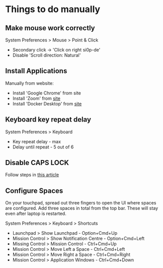 # Things to do manually
## Make mouse work correctly
System Preferences > Mouse > Point & Click  
 * Secondary click -> 'Click on right si0p-de'  
 * Disable 'Scroll direction: Natural'  

## Install Applications
Manually from website:
 * Install 'Google Chrome' from site
 * Install 'Zoom' from [site](https://zoom.us/download)  
 * Install 'Docker Desktop' from [site](https://docs.docker.com/desktop/mac/install/)

## Keyboard key repeat delay
System Preferences > Keyboard
 * Key repeat delay - max
 * Delay until repeat - 5 out of 6

## Disable CAPS LOCK
Follow steps in [this article](https://www.howtogeek.com/howto/38828/how-to-disable-caps-lock-on-mac-os-x/)

## Configure Spaces
On your touchpad, spread out three fingers to open the UI where spaces are configured.
Add three spaces in total from the top bar. These will stay even after laptop is restarted.

System Preferences > Keyboard > Shortcuts
 * Launchpad > Show Launchpad - Option+Cmd+Up 
 * Mission Control > Show Notification Centre - Option+Cmd+Left
 * Missing Control > Mission Control - Ctrl+Cmd+Up
 * Mission Control > Move Left a Space - Ctrl+Cmd+Left
 * Mission Control > Move Right a Space - Ctrl+Cmd+Right
 * Mission Control > Application Windows - Ctrl+Cmd+Down
